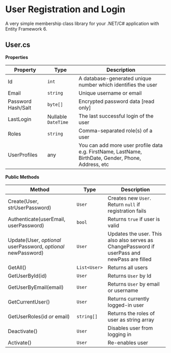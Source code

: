 # User Registration and Login 
A very simple membership class library for your .NET/C# application with Entity Framework 6.

## User.cs
**Properties**

|  Property | Type  |  Description |
|---|---|---|
| Id  |  `int` | A database-generated unique number which identifies the user  |
|  Email | `string`  | Unique username or email  |
|  Password Hash/Salt | `byte[]`  |  Encrypted password data [read only] |
|  LastLogin | Nullable `DateTime`  | The last successful login of the user  |
| Roles  |  `string` | Comma-separated role(s) of a user  |
|  UserProfiles | any  | You can add more user profile data e.g. FirstName, LastName, BirthDate, Gender, Phone, Address, etc  |

**Public Methods**

|  Method |  Type | Description  |
|---|---|---|
| Create(User, strUserPassword)  |  `User` |  Creates new `User`. Return `null` if registration fails |
|  Authenticate(userEmail, userPassword) |  `bool` | Returns `true` if user is valid  |
|  Update(User, *optional* userPassword, *optional* newPassword) | `User`  | Updates the user. This also also serves as ChangePassword if userPass and newPass are filled  |
|  GetAll() | `List<User>`  | Returns all users  |
|  GetUserById(id) | `User`  | Returns `User` by Id |
|  GetUserByEmail(email) | `User`  | Returns `User` by email or username |
|  GetCurrentUser() | `User`  | Returns currently logged-in user |
|  GetUserRoles(id *or* email) | `string[]`  | Returns the roles of user as string array |
|  Deactivate() | `User`  | Disables user from logging in  |
|  Activate() | `User`  | Re-enables user  |
